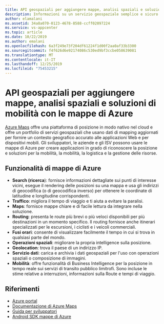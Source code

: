 ```yaml
---
title: API geospaziali per aggiungere mappe, analisi spaziali e soluzioni di mobilità con le mappe di Azure
description: Informazioni su un servizio geospaziale semplice e sicuro per creare applicazioni mobili in grado di riconoscere la posizione.
author: elamalani
ms.assetid: 34a8a070-0123-4678-8588-ccff02097224
ms.service: vs-appcenter
ms.topic: article
ms.date: 10/22/2019
ms.author: emalani
ms.openlocfilehash: 6a3f249e73f204df61224f1d00f2aa0af33b3300
ms.sourcegitcommit: f4f626d6e92174086c530ed9bf3ccbe058639081
ms.translationtype: MT
ms.contentlocale: it-IT
ms.lasthandoff: 12/25/2019
ms.locfileid: "75453215"
---
```

# <a name="geospatial-apis-to-add-maps-spatial-analytics-and-mobility-solutions-with-azure-maps"></a>API geospaziali per aggiungere mappe, analisi spaziali e soluzioni di mobilità con le mappe di Azure

[Azure Maps](https://azure.microsoft.com/services/azure-maps/) offre una piattaforma di posizione in modo nativo nel cloud e offre un portfolio di servizi geospaziali che usano dati di mapping aggiornati per fornire un contesto geografico accurato alle applicazioni Web e per dispositivi mobili. Gli sviluppatori, le aziende e gli ISV possono usare le mappe di Azure per creare applicazioni in grado di riconoscere la posizione e soluzioni per la mobilità, la mobilità, la logistica e la gestione delle risorse.

## <a name="azure-maps-features"></a>Funzionalità di mappe di Azure
- **Search (ricerca**): fornisce informazioni dettagliate sui punti di interesse vicini, esegue il rendering delle posizioni su una mappa e usa gli indirizzi di geocodifica (o di geocodifica inverso) per ottenere le coordinate di latitudine e longitudine corrispondenti.
- **Traffico**: migliora il tempo di viaggio e ti aiuta a evitare la paralisi.
- **Maps**: fornisce mappe chiare e di facile lettura da integrare nella soluzione.
- **Routing**: presenta le route più brevi o più veloci disponibili per più destinazioni in un momento specifico. Il routing fornisce anche itinerari specializzati per le escursioni, i ciclisti e i veicoli commerciali.
- **Fusi orari**: consente di visualizzare facilmente il tempo in cui si trova in qualsiasi parte del mondo.
- **Operazioni spaziali**: migliorare la propria intelligence sulla posizione.
- **Geolocation**: trova il paese di un indirizzo IP.
- **Servizio dati**: carica e archivia i dati geospaziali per l'uso con operazioni spaziali o composizione di immagini.
- **Mobilità**: offre funzionalità di Business Intelligence per la posizione in tempo reale sui servizi di transito pubblico limitrofi. Sono incluse le stime relative a interruzioni, informazioni sulla Route e tempi di viaggio.

## <a name="references"></a>Riferimenti
  - [Azure portal](https://portal.azure.com) 
  - [Documentazione di Azure Maps](/azure/azure-maps/about-azure-maps)
  - [Guida per sviluppatori](/azure/azure-maps/how-to-use-android-map-control-library)
  - [Android SDK mappe di Azure](/azure/azure-maps/how-to-use-android-map-control-library)
